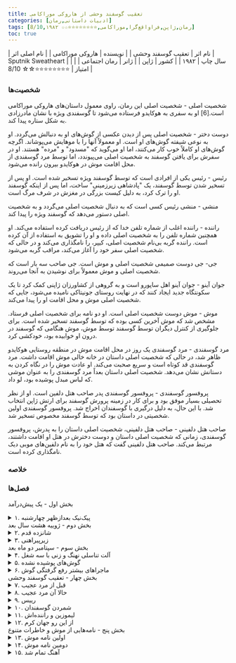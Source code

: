 ```yaml
---
title: تعقیب گوسفند وحشی از هاروکی موراکامی
categories: [ادبیات داستانی,رمان]
tags: [رمان,ژاپن,فراواقع‌گرا,موراکامی,⭐⭐⭐⭐⭐⭐⭐⭐☆☆ 8/10,۱۹۸۲]
toc: true
---
```


| نام اثر | تعقیب گوسفند وحشی |
| نویسنده | هاروکی موراکامی |
| نام اصلی اثر | Sputnik Sweatheart  |
| سال چاپ | ۱۹۸۲ |
| کشور | ژاپن |
| ژانر | رمان اجتماعی |
| امتیاز | ⭐⭐⭐⭐⭐⭐⭐⭐☆☆ 8/10 |

### شخصیت‌ها

شخصیت اصلی - شخصیت اصلی این رمان، راوی معمول داستان‌های هاروکی موراکامی است.[6] او به سفری به هوکایدو فرستاده می‌شود تا گوسفندی ویژه با نشان مادرزادی به شکل ستاره پیدا کند.

دوست دختر - شخصیت اصلی پس از دیدن عکسی از گوش‌های او به دنبالش می‌گردد. او به نوعی شیفته گوش‌های او است. او معمولاً آنها را با موهایش می‌پوشاند. اگرچه گوش‌های او کاملاً خوب کار می‌کنند، اما او می‌گوید که "مسدود" و "مرده" هستند. او در سفرش برای یافتن گوسفند به شخصیت اصلی می‌پیوندد، اما توسط مرد گوسفندی از محل اقامت موش در هوکایدو بیرون رانده می‌شود.

رئیس - رئیس یکی از افرادی است که توسط گوسفند ویژه تسخیر شده است. او پس از تسخیر شدن توسط گوسفند، یک "پادشاهی زیرزمینی" ساخت، اما پس از اینکه گوسفند او را ترک کرد، به دلیل کیست بزرگی در مغزش در شرف مرگ است.

منشی - منشی رئیس کسی است که به دنبال شخصیت اصلی می‌گردد و به شخصیت اصلی دستور می‌دهد که گوسفند ویژه را پیدا کند.

راننده - راننده اغلب از شماره تلفن خدا که از رئیس دریافت کرده استفاده می‌کند. او همچنین شماره تلفن را به شخصیت اصلی داده و او را تشویق به استفاده از آن کرده است. راننده گربه بی‌نام شخصیت اصلی، کیپر، را نامگذاری می‌کند و در حالی که شخصیت اصلی سفر خود را آغاز می‌کند، مراقب گربه می‌شود.

جی- جی دوست صمیمی شخصیت اصلی و موش است. جی صاحب سه بار است که شخصیت اصلی و موش معمولاً برای نوشیدن به آنجا می‌روند.

جوان آینو - جوان آینو اهل ساپورو است و به گروهی از کشاورزان ژاپنی کمک کرد تا یک سکونتگاه جدید ایجاد کنند که در نهایت روستای جونیتاکی نامیده می‌شود، جایی که شخصیت اصلی موش و محل اقامت او را پیدا می‌کند.

موش - موش دوست شخصیت اصلی است. او دو نامه برای شخصیت اصلی فرستاد. مشخص شد که موش آخرین کسی بوده که توسط گوسفند تسخیر شده است. برای جلوگیری از کنترل دیگران توسط گوسفند توسط موش، موش هنگامی که گوسفند در درون او خوابیده بود، خودکشی کرد.

مرد گوسفندی - مرد گوسفندی یک روز در محل اقامت موش در منطقه روستایی هوکایدو ظاهر شد، در حالی که شخصیت اصلی داستان در خانه خالی موش اقامت داشت. مرد گوسفندی قد کوتاه است و سریع صحبت می‌کند. او عادت موش را در نگاه کردن به دستانش نشان می‌دهد. شخصیت اصلی داستان بعداً مرد گوسفندی را به عنوان موشی که لباس مبدل پوشیده بود، لو داد.

پروفسور گوسفندی - پروفسور گوسفندی پدر صاحب هتل دلفین است. او از نظر تحصیلی بسیار موفق بود و برای کار در زمینه پرورش گوسفند برای ارتش ژاپن انتخاب شد. با این حال، به دلیل درگیری با گوسفندان اخراج شد. پروفسور گوسفندی اولین شخصیتی در داستان بود که توسط گوسفند مخصوص تسخیر شد.

صاحب هتل دلفینی - صاحب هتل دلفینی، شخصیت اصلی داستان را به پدرش، پروفسور گوسفندی، زمانی که شخصیت اصلی داستان و دوست دخترش در هتل او اقامت داشتند، مرتبط می‌کند. صاحب هتل دلفینی گفت که هتل خود را به نام دلفین‌های موبی دیک نامگذاری کرده است.

### خلاصه

### فصل‌ها

بخش اول - یک پیش‌درآمد
<details>
  <summary>۱. پیک‌نیک بعدازظهر چهارشنبه</summary>
</details>
بخش دوم - ژويیه هشت سال بعد
<details>
  <summary>۲. شانزده قدم</summary>
</details>
<details>
  <summary>۳. زیر‌پیراهنی</summary>
</details>
بخش سوم - سپتامبر دو ماه بعد
<details>
  <summary>۴. آلت تناسلی نهنگ و زنی با سه شغل</summary>
</details>
<details>
  <summary>۵. گوش‌های پوشیده نشده</summary>
</details>
<details>
  <summary>۶. ماجراهای بیشتر رفع گرفتگی گوش</summary>
</details>
بخش چهار - تعقیب گوسفند وحشی
<details>
  <summary>۷. قبل از مرد عجیب</summary>
</details>
<details>
  <summary>۸. حالا آن مرد عجیب</summary>
</details>
<details>
  <summary>۹. رییس</summary>
</details>
<details>
  <summary>۱۰. شمردن گوسفندان</summary>
</details>
<details>
  <summary>۱۱. لیموزین و راننده‌اش</summary>
</details>
<details>
  <summary>۱۲. از این رو جهان کرم</summary>
</details>
بخش پنج - نامه‌هایی از موش و خاطرات متنوع
<details>
  <summary>۱۳. اولین نامه موش</summary>
  تاریخ پست: ۲۱ دسامبر، یک سال پیش
</details>
<details>
  <summary>۱۴. دومین نامه موش</summary>
  مهر پستی ماه مه، امسال
</details>
<details>
  <summary>۱۵. آهنگ تمام شد</summary>
</details>
